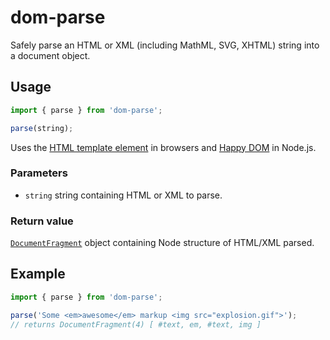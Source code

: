 # dom-parse

Safely parse an HTML or XML (including MathML, SVG, XHTML) string into a document object.

## Usage

```js
import { parse } from 'dom-parse';

parse(string);
```

Uses the [HTML template element](https://developer.mozilla.org/en-US/docs/Web/HTML/Element/template) in browsers and [Happy DOM](https://github.com/capricorn86/happy-dom) in Node.js.

### Parameters

- `string` string containing HTML or XML to parse.

### Return value

[`DocumentFragment`](https://developer.mozilla.org/en-US/docs/Web/API/DocumentFragment) object containing Node structure of HTML/XML parsed.

## Example

```js
import { parse } from 'dom-parse';

parse('Some <em>awesome</em> markup <img src="explosion.gif">');
// returns DocumentFragment(4) [ #text, em, #text, img ]
```
